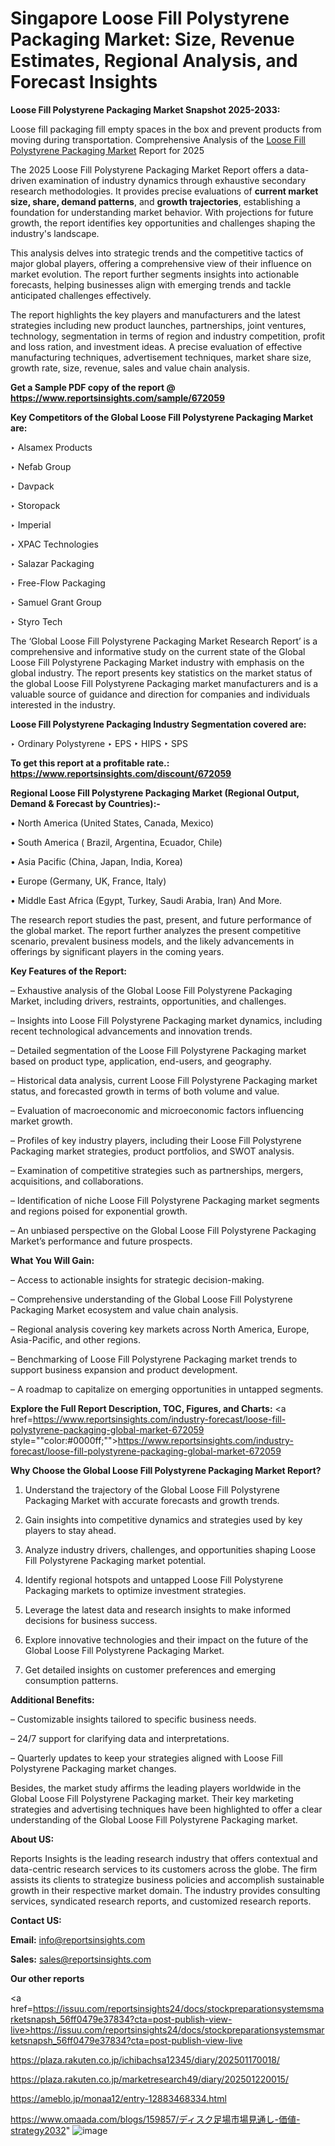 # Singapore Loose Fill Polystyrene Packaging Market: Size, Revenue Estimates, Regional Analysis, and Forecast Insights

<strong>Loose Fill Polystyrene Packaging Market Snapshot 2025-2033:</strong>

Loose fill packaging fill empty spaces in the box and prevent products from moving during transportation. Comprehensive Analysis of the <a href=https://www.reportsinsights.com/sample/672059>Loose Fill Polystyrene Packaging Market</a> Report for 2025

The 2025 Loose Fill Polystyrene Packaging Market Report offers a data-driven examination of industry dynamics through exhaustive secondary research methodologies. It provides precise evaluations of <strong>current market size, share, demand patterns</strong>, and <strong>growth trajectories</strong>, establishing a foundation for understanding market behavior. With projections for future growth, the report identifies key opportunities and challenges shaping the industry's landscape.

This analysis delves into strategic trends and the competitive tactics of major global players, offering a comprehensive view of their influence on market evolution. The report further segments insights into actionable forecasts, helping businesses align with emerging trends and tackle anticipated challenges effectively.

The report highlights the key players and manufacturers and the latest strategies including new product launches, partnerships, joint ventures, technology, segmentation in terms of region and industry competition, profit and loss ration, and investment ideas. A precise evaluation of effective manufacturing techniques, advertisement techniques, market share size, growth rate, size, revenue, sales and value chain analysis.

<strong>Get a Sample PDF copy of the report @ <a href=https://www.reportsinsights.com/sample/672059 style=color:#0000ff;>https://www.reportsinsights.com/sample/672059</a></strong>

<strong>Key Competitors of the Global Loose Fill Polystyrene Packaging Market are:</strong>

‣ Alsamex Products

‣ Nefab Group

‣ Davpack

‣ Storopack

‣ Imperial

‣ XPAC Technologies

‣ Salazar Packaging

‣ Free-Flow Packaging

‣ Samuel Grant Group

‣ Styro Tech

The ‘Global Loose Fill Polystyrene Packaging Market Research Report’ is a comprehensive and informative study on the current state of the Global Loose Fill Polystyrene Packaging Market industry with emphasis on the global industry. The report presents key statistics on the market status of the global Loose Fill Polystyrene Packaging market manufacturers and is a valuable source of guidance and direction for companies and individuals interested in the industry.

<strong>Loose Fill Polystyrene Packaging Industry Segmentation covered are:</strong>

‣ Ordinary Polystyrene
‣ EPS
‣ HIPS
‣ SPS

<strong>To get this report at a profitable rate.: <a href=https://www.reportsinsights.com/discount/672059 style=color:#0000ff;>https://www.reportsinsights.com/discount/672059</a></strong>

<strong>Regional Loose Fill Polystyrene Packaging Market (Regional Output, Demand &amp; Forecast by Countries):-</strong>

• North America (United States, Canada, Mexico)

• South America ( Brazil, Argentina, Ecuador, Chile)

• Asia Pacific (China, Japan, India, Korea)

• Europe (Germany, UK, France, Italy)

• Middle East Africa (Egypt, Turkey, Saudi Arabia, Iran) And More.

The research report studies the past, present, and future performance of the global market. The report further analyzes the present competitive scenario, prevalent business models, and the likely advancements in offerings by significant players in the coming years.

<strong>Key Features of the Report:</strong>

– Exhaustive analysis of the Global Loose Fill Polystyrene Packaging Market, including drivers, restraints, opportunities, and challenges.

– Insights into Loose Fill Polystyrene Packaging market dynamics, including recent technological advancements and innovation trends.

– Detailed segmentation of the Loose Fill Polystyrene Packaging market based on product type, application, end-users, and geography.

– Historical data analysis, current Loose Fill Polystyrene Packaging market status, and forecasted growth in terms of both volume and value.

– Evaluation of macroeconomic and microeconomic factors influencing market growth.

– Profiles of key industry players, including their Loose Fill Polystyrene Packaging market strategies, product portfolios, and SWOT analysis.

– Examination of competitive strategies such as partnerships, mergers, acquisitions, and collaborations.

– Identification of niche Loose Fill Polystyrene Packaging market segments and regions poised for exponential growth.

– An unbiased perspective on the Global Loose Fill Polystyrene Packaging Market’s performance and future prospects.

<strong>What You Will Gain:</strong>

– Access to actionable insights for strategic decision-making.

– Comprehensive understanding of the Global Loose Fill Polystyrene Packaging Market ecosystem and value chain analysis.

– Regional analysis covering key markets across North America, Europe, Asia-Pacific, and other regions.

– Benchmarking of Loose Fill Polystyrene Packaging market trends to support business expansion and product development.

– A roadmap to capitalize on emerging opportunities in untapped segments.

<strong>Explore the Full Report Description, TOC, Figures, and Charts:</strong>
<a href=https://www.reportsinsights.com/industry-forecast/loose-fill-polystyrene-packaging-global-market-672059 style=""color:#0000ff;"">https://www.reportsinsights.com/industry-forecast/loose-fill-polystyrene-packaging-global-market-672059</a>

<strong>Why Choose the Global Loose Fill Polystyrene Packaging Market Report?</strong>

1. Understand the trajectory of the Global Loose Fill Polystyrene Packaging Market with accurate forecasts and growth trends.

2. Gain insights into competitive dynamics and strategies used by key players to stay ahead.

3. Analyze industry drivers, challenges, and opportunities shaping Loose Fill Polystyrene Packaging market potential.

4. Identify regional hotspots and untapped Loose Fill Polystyrene Packaging markets to optimize investment strategies.

5. Leverage the latest data and research insights to make informed decisions for business success.

6. Explore innovative technologies and their impact on the future of the Global Loose Fill Polystyrene Packaging Market.

7. Get detailed insights on customer preferences and emerging consumption patterns.

<strong>Additional Benefits:</strong>

– Customizable insights tailored to specific business needs.

– 24/7 support for clarifying data and interpretations.

– Quarterly updates to keep your strategies aligned with Loose Fill Polystyrene Packaging market changes.

Besides, the market study affirms the leading players worldwide in the Global Loose Fill Polystyrene Packaging market. Their key marketing strategies and advertising techniques have been highlighted to offer a clear understanding of the Global Loose Fill Polystyrene Packaging market.

<strong><strong>About US</strong>:</strong>

Reports Insights is the leading research industry that offers contextual and data-centric research services to its customers across the globe. The firm assists its clients to strategize business policies and accomplish sustainable growth in their respective market domain. The industry provides consulting services, syndicated research reports, and customized research reports.

<strong>Contact US:</strong>

<p class=><b>Email:</b> <a href=mailto:info@reportsinsights.com>info@reportsinsights.com</a></p>
<p class=><b>Sales:</b> <a href=mailto:sales@reportsinsights.com>sales@reportsinsights.com</a></p>

<strong>Our other reports</strong>

<a href=https://issuu.com/reportsinsights24/docs/stockpreparationsystemsmarketsnapsh_56ff0479e37834?cta=post-publish-view-live>https://issuu.com/reportsinsights24/docs/stockpreparationsystemsmarketsnapsh_56ff0479e37834?cta=post-publish-view-live</a>

<a href=https://plaza.rakuten.co.jp/ichibachsa12345/diary/202501170018/>https://plaza.rakuten.co.jp/ichibachsa12345/diary/202501170018/</a>

<a href=https://plaza.rakuten.co.jp/marketresearch49/diary/202501220015/>https://plaza.rakuten.co.jp/marketresearch49/diary/202501220015/</a>

<a href=https://ameblo.jp/monaa12/entry-12883468334.html>https://ameblo.jp/monaa12/entry-12883468334.html</a>

<a href=https://www.omaada.com/blogs/159857/ディスク足場市場見通し-価値-strategy2032>https://www.omaada.com/blogs/159857/ディスク足場市場見通し-価値-strategy2032</a>"
![image](https://github.com/user-attachments/assets/7b6fb8e6-af1e-4700-a828-19acc4a97fa2)
